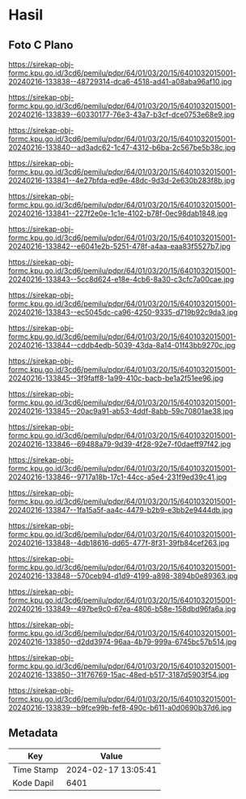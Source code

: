 # Hasil

## Foto C Plano

https://sirekap-obj-formc.kpu.go.id/3cd6/pemilu/pdpr/64/01/03/20/15/6401032015001-20240216-133838--48729314-dca6-4518-ad41-a08aba96af10.jpg

https://sirekap-obj-formc.kpu.go.id/3cd6/pemilu/pdpr/64/01/03/20/15/6401032015001-20240216-133839--60330177-76e3-43a7-b3cf-dce0753e68e9.jpg

https://sirekap-obj-formc.kpu.go.id/3cd6/pemilu/pdpr/64/01/03/20/15/6401032015001-20240216-133840--ad3adc62-1c47-4312-b6ba-2c567be5b38c.jpg

https://sirekap-obj-formc.kpu.go.id/3cd6/pemilu/pdpr/64/01/03/20/15/6401032015001-20240216-133841--4e27bfda-ed9e-48dc-9d3d-2e630b283f8b.jpg

https://sirekap-obj-formc.kpu.go.id/3cd6/pemilu/pdpr/64/01/03/20/15/6401032015001-20240216-133841--227f2e0e-1c1e-4102-b78f-0ec98dab1848.jpg

https://sirekap-obj-formc.kpu.go.id/3cd6/pemilu/pdpr/64/01/03/20/15/6401032015001-20240216-133842--e6041e2b-5251-478f-a4aa-eaa83f5527b7.jpg

https://sirekap-obj-formc.kpu.go.id/3cd6/pemilu/pdpr/64/01/03/20/15/6401032015001-20240216-133843--5cc8d624-e18e-4cb6-8a30-c3cfc7a00cae.jpg

https://sirekap-obj-formc.kpu.go.id/3cd6/pemilu/pdpr/64/01/03/20/15/6401032015001-20240216-133843--ec5045dc-ca96-4250-9335-d719b92c9da3.jpg

https://sirekap-obj-formc.kpu.go.id/3cd6/pemilu/pdpr/64/01/03/20/15/6401032015001-20240216-133844--cddb4edb-5039-43da-8a14-01f43bb9270c.jpg

https://sirekap-obj-formc.kpu.go.id/3cd6/pemilu/pdpr/64/01/03/20/15/6401032015001-20240216-133845--3f9faff8-1a99-410c-bacb-be1a2f51ee96.jpg

https://sirekap-obj-formc.kpu.go.id/3cd6/pemilu/pdpr/64/01/03/20/15/6401032015001-20240216-133845--20ac9a91-ab53-4ddf-8abb-59c70801ae38.jpg

https://sirekap-obj-formc.kpu.go.id/3cd6/pemilu/pdpr/64/01/03/20/15/6401032015001-20240216-133846--69488a79-9d39-4f28-92e7-f0daeff97f42.jpg

https://sirekap-obj-formc.kpu.go.id/3cd6/pemilu/pdpr/64/01/03/20/15/6401032015001-20240216-133846--9717a18b-17c1-44cc-a5e4-231f9ed39c41.jpg

https://sirekap-obj-formc.kpu.go.id/3cd6/pemilu/pdpr/64/01/03/20/15/6401032015001-20240216-133847--1fa15a5f-aa4c-4479-b2b9-e3bb2e9444db.jpg

https://sirekap-obj-formc.kpu.go.id/3cd6/pemilu/pdpr/64/01/03/20/15/6401032015001-20240216-133848--4db18616-dd65-477f-8f31-39fb84cef263.jpg

https://sirekap-obj-formc.kpu.go.id/3cd6/pemilu/pdpr/64/01/03/20/15/6401032015001-20240216-133848--570ceb94-d1d9-4199-a898-3894b0e89363.jpg

https://sirekap-obj-formc.kpu.go.id/3cd6/pemilu/pdpr/64/01/03/20/15/6401032015001-20240216-133849--497be9c0-67ea-4806-b58e-158dbd96fa6a.jpg

https://sirekap-obj-formc.kpu.go.id/3cd6/pemilu/pdpr/64/01/03/20/15/6401032015001-20240216-133850--d2dd3974-96aa-4b79-999a-6745bc57b514.jpg

https://sirekap-obj-formc.kpu.go.id/3cd6/pemilu/pdpr/64/01/03/20/15/6401032015001-20240216-133850--31f76769-15ac-48ed-b517-3187d5903f54.jpg

https://sirekap-obj-formc.kpu.go.id/3cd6/pemilu/pdpr/64/01/03/20/15/6401032015001-20240216-133839--b9fce99b-fef8-490c-b611-a0d0690b37d6.jpg


## Metadata

| Key        | Value               |
| ---------- | ------------------- |
| Time Stamp | 2024-02-17 13:05:41 |
| Kode Dapil | 6401                |



